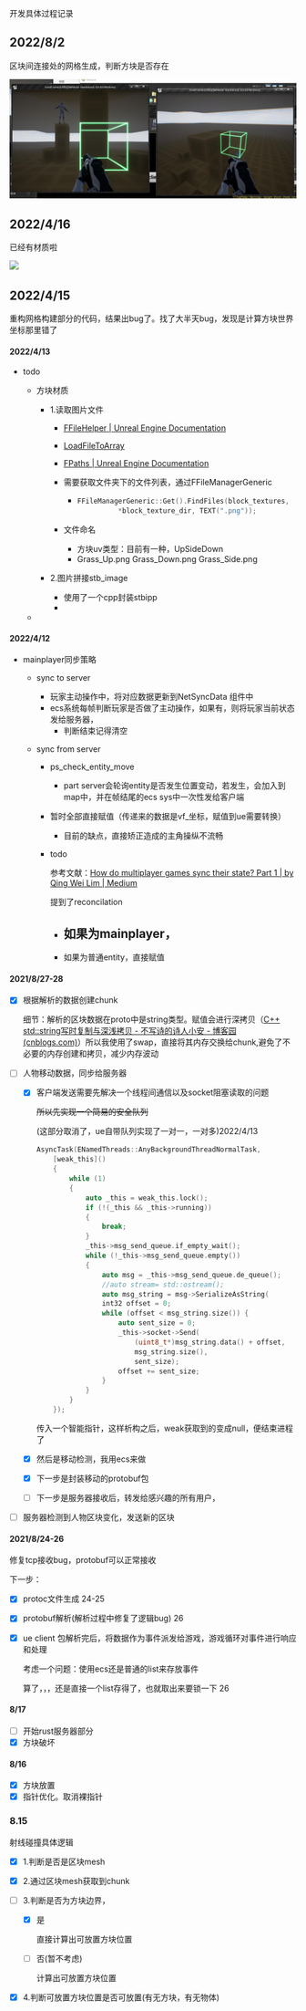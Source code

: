 开发具体过程记录

## 2022/8/2

区块间连接处的网格生成，判断方块是否存在

![](./resouce/chunk_edge_mesh_gen.jpg)

## 2022/4/16

已经有材质啦

![](https://hanbaoaaa.xyz/tuchuang/images/2022/04/16/image-20220416194802420.png)

## 2022/4/15

重构网格构建部分的代码，结果出bug了。找了大半天bug，发现是计算方块世界坐标那里错了

#### 2022/4/13

- todo

  - 方块材质

    - 1.读取图片文件

      - [FFileHelper | Unreal Engine Documentation](https://docs.unrealengine.com/4.27/en-US/API/Runtime/Core/Misc/FFileHelper/)

      - [ LoadFileToArray](https://docs.unrealengine.com/4.27/en-US/API/Runtime/Core/Misc/FFileHelper/LoadFileToArray/1/index.html)

      - [FPaths | Unreal Engine Documentation](https://docs.unrealengine.com/4.27/en-US/API/Runtime/Core/Misc/FPaths/)

      - 需要获取文件夹下的文件列表，通过FFileManagerGeneric

        - ```c++
          FFileManagerGeneric::Get().FindFiles(block_textures,
          			*block_texture_dir, TEXT(".png"));
          ```

      - 文件命名

        - 方块uv类型：目前有一种，UpSideDown
        - Grass_Up.png Grass_Down.png Grass_Side.png

    - 2.图片拼接stb_image

      - 使用了一个cpp封装stbipp
      - 

  - 

#### 2022/4/12

- mainplayer同步策略

  - sync to server

    - 玩家主动操作中，将对应数据更新到NetSyncData 组件中
    - ecs系统每帧判断玩家是否做了主动操作，如果有，则将玩家当前状态发给服务器，
      - 判断结束记得清空

  - sync from server

    - ps_check_entity_move

      - part server会轮询entity是否发生位置变动，若发生，会加入到map中，并在帧结尾的ecs sys中一次性发给客户端

    - 暂时全部直接赋值（传递来的数据是vf_坐标，赋值到ue需要转换）

      - 目前的缺点，直接矫正造成的主角操纵不流畅

    - todo

      参考文献：[How do multiplayer games sync their state? Part 1 | by Qing Wei Lim | Medium](https://medium.com/@qingweilim/how-do-multiplayer-games-sync-their-state-part-1-ab72d6a54043)

      提到了reconcilation

      - 如果为mainplayer，
        - 
      - 如果为普通entity，直接赋值

#### 2021/8/27-28

- [x] 根据解析的数据创建chunk

  细节：解析的区块数据在proto中是string类型。赋值会进行深拷贝（[C++ std::string写时复制与深浅拷贝 - 不写诗的诗人小安 - 博客园 (cnblogs.com)](https://www.cnblogs.com/anhongyu/p/14108117.html)）所以我使用了swap，直接将其内存交换给chunk,避免了不必要的内存创建和拷贝，减少内存波动

- [ ] 人物移动数据，同步给服务器

  - [x] 客户端发送需要先解决一个线程间通信以及socket阻塞读取的问题

    ~~所以先实现一个简易的安全队列~~

    (这部分取消了，ue自带队列实现了一对一，一对多)2022/4/13

    ```c++
    AsyncTask(ENamedThreads::AnyBackgroundThreadNormalTask,
    	[weak_this]()
    	{
    		while (1)
    		{
    			auto _this = weak_this.lock();
    			if (!(_this && _this->running))
    			{
    				break;
    			}
    			_this->msg_send_queue.if_empty_wait();
    			while (!_this->msg_send_queue.empty())
    			{
    				auto msg = _this->msg_send_queue.de_queue();
    				//auto stream= std::ostream();
    				auto msg_string = msg->SerializeAsString(
    				int32 offset = 0;
    				while (offset < msg_string.size()) {
    					auto sent_size = 0;
    					_this->socket->Send(
    						(uint8_t*)msg_string.data() + offset,
    						msg_string.size(),
    						sent_size);
    					offset += sent_size;
    				}
    			}
          	}
    	});
    ```

    传入一个智能指针，这样析构之后，weak获取到的变成null，便结束进程了

  - [x] 然后是移动检测，我用ecs来做

  - [x] 下一步是封装移动的protobuf包

  - [ ] 下一步是服务器接收后，转发给感兴趣的所有用户，

- [ ] 服务器检测到人物区块变化，发送新的区块

#### 2021/8/24-26

修复tcp接收bug，protobuf可以正常接收

下一步：

 - [x] protoc文件生成 24-25

 - [x] protobuf解析(解析过程中修复了逻辑bug) 26

 - [x] ue client 包解析完后，将数据作为事件派发给游戏，游戏循环对事件进行响应和处理

   考虑一个问题：使用ecs还是普通的list来存放事件

   算了，，，还是直接一个list存得了，也就取出来要锁一下  26

   

#### 8/17

- [ ] 开始rust服务器部分
- [x] 方块破坏

#### 8/16

- [x] 方块放置
- [x] 指针优化。取消裸指针

### 8.15

射线碰撞具体逻辑

- [x] 1.判断是否是区块mesh

- [x] 2.通过区块mesh获取到chunk

- [ ] 3.判断是否为方块边界，

  - [x] 是

    直接计算出可放置方块位置

  - [ ] 否(暂不考虑)

    计算出可放置方块位置

- [x] 4.判断可放置方块位置是否可放置(有无方块，有无物体)

